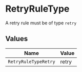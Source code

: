 # RetryRuleType

A retry rule must be of type `retry`


## Values

| Name                 | Value                |
| -------------------- | -------------------- |
| `RetryRuleTypeRetry` | retry                |